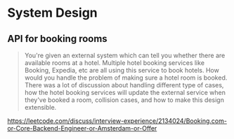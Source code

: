# System Design

## API for booking rooms
> You're given an external system which can tell you whether there are available rooms at a hotel. Multiple hotel booking services like Booking, Expedia, etc are all using this service to book hotels. How would you handle the problem of making sure a hotel room is booked.
There was a lot of discussion about handling different type of cases, how the hotel booking services will update the external service when they've booked a room, collision cases, and how to make this design extensible.


https://leetcode.com/discuss/interview-experience/2134024/Booking.com-or-Core-Backend-Engineer-or-Amsterdam-or-Offer
